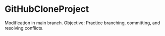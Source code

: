 # GitHubCloneProject
Modification in main branch.
Objective: Practice branching, committing, and resolving conflicts.
